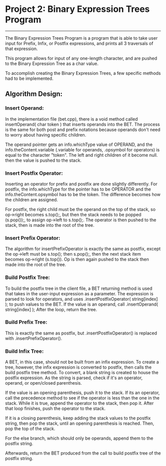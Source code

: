 # Project 2: Binary Expression Trees Program
----------------------------------------------------------------------------------------------------------------
The Binary Expression Trees Program is a program that is able to take user input for Prefix, Infix, or Postfix expressions, and prints all 3 traversals of that expression.

This program allows for input of any one-length character, and are pushed to the Binary Expression Tree as a char value.

To accomplish creating the Binary Expression Trees, a few specific methods had to be implemented. 

## Algorithm Design:
### Insert Operand:
In the implementation file (bet.cpp), there is a void method called insertOperand( char token ) that inserts operands into the BET. The process is the same for both post and prefix notations because operands don't need to worry about having specific children.

The operand pointer gets an info.whichType value of OPERAND, and the info.theContent.variable (.variable for operands, .opsymbol for operators) is equal to the character "token". The left and right children of it become null. then the value is pushed to the stack.

### Insert Postfix Operator:
Inserting an operator for prefix and postfix are done slightly differently. For postfix, the info.whichType for the pointer has to be OPERATOR and the info.theContent.opsymbol has to be the token. The difference becomes how the children are assigned.

For postfix, the right child must be the operand on the top of the stack, so op->right becomes s.top();, but then the stack needs to be popped (s.pop());, to assign op->left to s.top();. The operator is then pushed to the stack, then is made into the root of the tree.

### Insert Prefix Operator:
The algorithm for insertPrefixOperator is exactly the same as postfix, except the op->left must be s.top(); then s.pop();, then the next stack item becomes op->right (s.top()). Op is then again pushed to the stack then made into the root of the tree.

### Build Postfix Tree:
To build the postfix tree in the client file, a BET returning method is used that takes in the user-input expression as a parameter. The expression is parsed to look for operators, and uses .insertPostfixOperator( string[index] ); to push values to the BET. If the value is an operand, call .insertOperand( string[index] ); After the loop, return the tree.

### Build Prefix Tree:
This is exactly the same as postfix, but .insertPostfixOperator() is replaced with .insertPrefixOperator().

### Build Infix Tree:
A BET, in this case, should not be built from an infix expression. To create a tree, however, the infix expression is converted to postfix, then calls the build postfix tree method. To convert, a blank string is created to house the postfix expression. As the string is parsed, check if it's an operator, operand, or open/closed parenthesis.

If the value is an opening parenthesis, push it to the stack. If its an operator, call the precedence method to see if the operator is less than the one in the stack. While it is true, append the operator to the stack, then pop it. After that loop finishes, push the operator to the stack.

If it is a closing parenthesis, keep adding the stack values to the postfix string, then pop the stack, until an opening parenthesis is reached. Then, pop the top of the stack. 

For the else branch, which should only be operands, append them to the postfix string.

Afterwards, return the BET produced from the call to build postfix tree of the postfix string.
